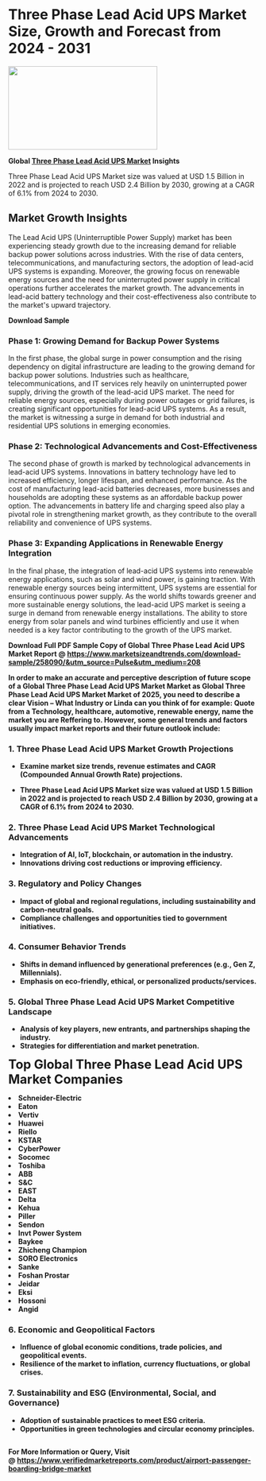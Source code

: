 <H1>Three Phase Lead Acid UPS Market Size, Growth and Forecast from 2024 - 2031</H1><img class="aligncenter size-medium wp-image-584254" src="https://thirdeyenews.in/wp-content/uploads/2024/09/Global-Market-Research-300x168.jpeg" alt="" width="300" height="168" /><p><strong>Global&nbsp;<a href="https://www.marketsizeandtrends.com/download-sample/258090/&amp;utm_source=Pulse&amp;utm_medium=208">Three Phase Lead Acid UPS Market</a> Insights</strong></p><p>Three Phase Lead Acid UPS Market size was valued at USD 1.5 Billion in 2022 and is projected to reach USD 2.4 Billion by 2030, growing at a CAGR of 6.1% from 2024 to 2030.</p><p><h2>Market Growth Insights</h2> <p>The Lead Acid UPS (Uninterruptible Power Supply) market has been experiencing steady growth due to the increasing demand for reliable backup power solutions across industries. With the rise of data centers, telecommunications, and manufacturing sectors, the adoption of lead-acid UPS systems is expanding. Moreover, the growing focus on renewable energy sources and the need for uninterrupted power supply in critical operations further accelerates the market growth. The advancements in lead-acid battery technology and their cost-effectiveness also contribute to the market's upward trajectory.</p> <p><strong>Download Sample</strong></p> <h3>Phase 1: Growing Demand for Backup Power Systems</h3> <p>In the first phase, the global surge in power consumption and the rising dependency on digital infrastructure are leading to the growing demand for backup power solutions. Industries such as healthcare, telecommunications, and IT services rely heavily on uninterrupted power supply, driving the growth of the lead-acid UPS market. The need for reliable energy sources, especially during power outages or grid failures, is creating significant opportunities for lead-acid UPS systems. As a result, the market is witnessing a surge in demand for both industrial and residential UPS solutions in emerging economies.</p> <h3>Phase 2: Technological Advancements and Cost-Effectiveness</h3> <p>The second phase of growth is marked by technological advancements in lead-acid UPS systems. Innovations in battery technology have led to increased efficiency, longer lifespan, and enhanced performance. As the cost of manufacturing lead-acid batteries decreases, more businesses and households are adopting these systems as an affordable backup power option. The advancements in battery life and charging speed also play a pivotal role in strengthening market growth, as they contribute to the overall reliability and convenience of UPS systems.</p> <h3>Phase 3: Expanding Applications in Renewable Energy Integration</h3> <p>In the final phase, the integration of lead-acid UPS systems into renewable energy applications, such as solar and wind power, is gaining traction. With renewable energy sources being intermittent, UPS systems are essential for ensuring continuous power supply. As the world shifts towards greener and more sustainable energy solutions, the lead-acid UPS market is seeing a surge in demand from renewable energy installations. The ability to store energy from solar panels and wind turbines efficiently and use it when needed is a key factor contributing to the growth of the UPS market.</p> <p><strong></p><p><span class=""><strong>Download Full PDF Sample Copy of Global Three Phase Lead Acid UPS Market Report</strong> @ <a href="https://www.marketsizeandtrends.com/download-sample/258090/&amp;utm_source=Pulse&amp;utm_medium=208" target="_blank">https://www.marketsizeandtrends.com/download-sample/258090/&amp;utm_source=Pulse&amp;utm_medium=208</a></span></p><p>In order to make an accurate and perceptive description of future scope of a Global&nbsp;Three Phase Lead Acid UPS Market Market as Global&nbsp;Three Phase Lead Acid UPS Market Market of 2025, you need to describe a clear Vision &ndash; What Industry or Linda can you think of for example: Quote from a Technology, healthcare, automotive, renewable energy, name the market you are Reffering to. However, some general trends and factors usually impact market reports and their future outlook include:</p><h3>1.&nbsp;<strong>Three Phase Lead Acid UPS Market Growth Projections</strong></h3><ul><li>Examine market size trends, revenue estimates and CAGR (Compounded Annual Growth Rate) projections.</li><li><p>Three Phase Lead Acid UPS Market size was valued at USD 1.5 Billion in 2022 and is projected to reach USD 2.4 Billion by 2030, growing at a CAGR of 6.1% from 2024 to 2030.</p></li></ul><h3>2.&nbsp;<strong>Three Phase Lead Acid UPS Market Technological Advancements</strong></h3><ul><li>Integration of AI, IoT, blockchain, or automation in the industry.</li><li>Innovations driving cost reductions or improving efficiency.</li></ul><h3>3.&nbsp;<strong>Regulatory and Policy Changes</strong></h3><ul><li>Impact of global and regional regulations, including sustainability and carbon-neutral goals.</li><li>Compliance challenges and opportunities tied to government initiatives.</li></ul><h3>4.&nbsp;<strong>Consumer Behavior Trends</strong></h3><ul><li>Shifts in demand influenced by generational preferences (e.g., Gen Z, Millennials).</li><li>Emphasis on eco-friendly, ethical, or personalized products/services.</li></ul><h3>5.&nbsp;<strong>Global Three Phase Lead Acid UPS Market Competitive Landscape</strong></h3><ul><li>Analysis of key players, new entrants, and partnerships shaping the industry.</li><li>Strategies for differentiation and market penetration.</li></ul><p data-pm-slice="1 1 []"><span style="color: inherit; font-family: inherit; font-size: 25px;">Top Global Three Phase Lead Acid UPS Market Companies</span></p><div class="" data-test-id=""><p><li>Schneider-Electric</li><li> Eaton</li><li> Vertiv</li><li> Huawei</li><li> Riello</li><li> KSTAR</li><li> CyberPower</li><li> Socomec</li><li> Toshiba</li><li> ABB</li><li> S&C</li><li> EAST</li><li> Delta</li><li> Kehua</li><li> Piller</li><li> Sendon</li><li> Invt Power System</li><li> Baykee</li><li> Zhicheng Champion</li><li> SORO Electronics</li><li> Sanke</li><li> Foshan Prostar</li><li> Jeidar</li><li> Eksi</li><li> Hossoni</li><li> Angid</li></p></div><h3>6.&nbsp;<strong>Economic and Geopolitical Factors</strong></h3><ul><li>Influence of global economic conditions, trade policies, and geopolitical events.</li><li>Resilience of the market to inflation, currency fluctuations, or global crises.</li></ul><h3>7.&nbsp;<strong>Sustainability and ESG (Environmental, Social, and Governance)</strong></h3><ul><li>Adoption of sustainable practices to meet ESG criteria.</li><li>Opportunities in green technologies and circular economy principles.</li></ul><h2><strong style="font-size: 14px;">For More Information or Query, Visit @&nbsp;</strong><a style="background-color: #ffffff; font-size: 14px;" href="https://www.marketsizeandtrends.com/report/three-phase-lead-acid-ups-market/" target="_blank">https://www.verifiedmarketreports.com/product/airport-passenger-boarding-bridge-market</a></h2>
